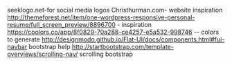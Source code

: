 seeklogo.net-for social media logos 
Christhurman.com- website inspiration
http://themeforest.net/item/one-wordpress-responsive-personal-resume/full_screen_preview/8896700 - inspiration
https://coolors.co/app/8f0829-70a288-ce4257-e5a532-998746   -- colors to generate 
http://designmodo.github.io/Flat-UI/docs/components.html#fui-navbar  bootstrap help 
http://startbootstrap.com/template-overviews/scrolling-nav/  scrolling bootstrap 